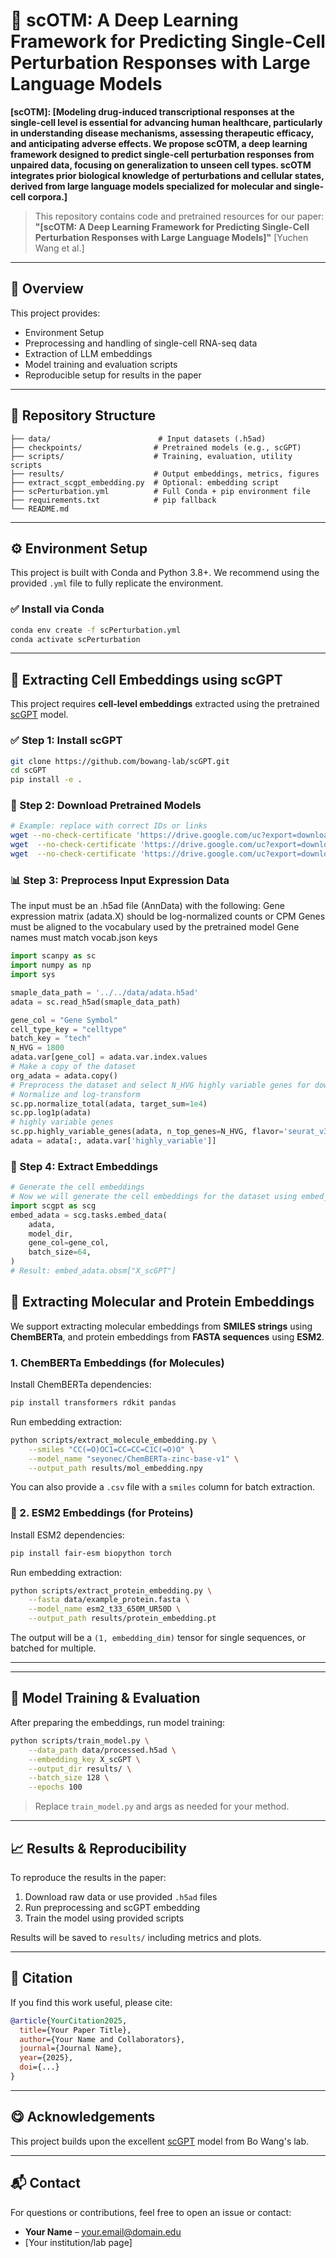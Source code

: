 # 🚀 scOTM: A Deep Learning Framework for Predicting Single-Cell Perturbation Responses with Large Language Models

**\[scOTM]: \[Modeling drug-induced transcriptional responses at the single-cell level is essential for advancing human healthcare, particularly in understanding disease mechanisms, assessing therapeutic efficacy, and anticipating adverse effects. We propose scOTM, a deep learning framework designed to predict single-cell perturbation responses from unpaired data, focusing on generalization to unseen cell types. scOTM integrates prior biological knowledge of perturbations and cellular states, derived from large language models specialized for molecular and single-cell corpora.]**

> This repository contains code and pretrained resources for our paper:
> **"\[scOTM: A Deep Learning Framework for Predicting Single-Cell Perturbation Responses with Large Language Models]"**
> \[Yuchen Wang et al.]
<!-- > \[Journal / Conference, Year]
> \[DOI or arXiv Link] -->

---

## 📖 Overview

This project provides:

* Environment Setup
* Preprocessing and handling of single-cell RNA-seq data
* Extraction of LLM embeddings
* Model training and evaluation scripts
* Reproducible setup for results in the paper

---

## 📁 Repository Structure

```
├── data/                        # Input datasets (.h5ad)
├── checkpoints/                # Pretrained models (e.g., scGPT)
├── scripts/                    # Training, evaluation, utility scripts
├── results/                    # Output embeddings, metrics, figures
├── extract_scgpt_embedding.py  # Optional: embedding script
├── scPerturbation.yml          # Full Conda + pip environment file
├── requirements.txt            # pip fallback
└── README.md
```

---

## ⚙️ Environment Setup

This project is built with Conda and Python 3.8+. We recommend using the provided `.yml` file to fully replicate the environment.

### ✅ Install via Conda

```bash
conda env create -f scPerturbation.yml
conda activate scPerturbation
```

---

## 🧬 Extracting Cell Embeddings using scGPT

This project requires **cell-level embeddings** extracted using the pretrained [scGPT](https://github.com/bowang-lab/scGPT) model.

### ✅ Step 1: Install scGPT

```bash
git clone https://github.com/bowang-lab/scGPT.git
cd scGPT
pip install -e .
```

### 📅 Step 2: Download Pretrained Models

```bash
# Example: replace with correct IDs or links
wget --no-check-certificate 'https://drive.google.com/uc?export=download&id=1x1SfmFdI-zcocmqWAd7ZTC9CTEAVfKZq' -O best_model.pth
wget  --no-check-certificate 'https://drive.google.com/uc?export=download&id=1jfT_T5n8WNbO9QZcLWObLdRG8lYFKH-Q' -O vocab.json
wget  --no-check-certificate 'https://drive.google.com/uc?export=download&id=15TEZmd2cZCrHwgfE424fgQkGUZCXiYrR' -O args.json
```

### 📊 Step 3: Preprocess Input Expression Data

The input must be an .h5ad file (AnnData) with the following:
Gene expression matrix (adata.X) should be log-normalized counts or CPM
Genes must be aligned to the vocabulary used by the pretrained model
Gene names must match vocab.json keys

```python
import scanpy as sc
import numpy as np
import sys

smaple_data_path = '../../data/adata.h5ad'
adata = sc.read_h5ad(smaple_data_path)

gene_col = "Gene Symbol"
cell_type_key = "celltype"
batch_key = "tech"
N_HVG = 1800
adata.var[gene_col] = adata.var.index.values
# Make a copy of the dataset
org_adata = adata.copy()
# Preprocess the dataset and select N_HVG highly variable genes for downstream analysis.
# Normalize and log-transform
sc.pp.normalize_total(adata, target_sum=1e4)
sc.pp.log1p(adata)
# highly variable genes
sc.pp.highly_variable_genes(adata, n_top_genes=N_HVG, flavor='seurat_v3')
adata = adata[:, adata.var['highly_variable']]

```

### 🧠 Step 4: Extract Embeddings

```python
# Generate the cell embeddings
# Now we will generate the cell embeddings for the dataset using embed_data function. embed_data calculates the cell embedding for each cell with the given scGPT model. The extracted embedding is stored in the X_scGPT field of obsm in AnnData.
import scgpt as scg
embed_adata = scg.tasks.embed_data(
    adata,
    model_dir,
    gene_col=gene_col,
    batch_size=64,
)
# Result: embed_adata.obsm["X_scGPT"]
```



## 🎉 Extracting Molecular and Protein Embeddings

We support extracting molecular embeddings from **SMILES strings** using **ChemBERTa**, and protein embeddings from **FASTA sequences** using **ESM2**.

###  1. ChemBERTa Embeddings (for Molecules)

Install ChemBERTa dependencies:

```bash
pip install transformers rdkit pandas
```

Run embedding extraction:

```bash
python scripts/extract_molecule_embedding.py \
    --smiles "CC(=O)OC1=CC=CC=C1C(=O)O" \
    --model_name "seyonec/ChemBERTa-zinc-base-v1" \
    --output_path results/mol_embedding.npy
```

You can also provide a `.csv` file with a `smiles` column for batch extraction.

### 🔬 2. ESM2 Embeddings (for Proteins)

Install ESM2 dependencies:

```bash
pip install fair-esm biopython torch
```

Run embedding extraction:

```bash
python scripts/extract_protein_embedding.py \
    --fasta data/example_protein.fasta \
    --model_name esm2_t33_650M_UR50D \
    --output_path results/protein_embedding.pt
```

The output will be a `(1, embedding_dim)` tensor for single sequences, or batched for multiple.

---










---

## 🚀 Model Training & Evaluation

After preparing the embeddings, run model training:

```bash
python scripts/train_model.py \
    --data_path data/processed.h5ad \
    --embedding_key X_scGPT \
    --output_dir results/ \
    --batch_size 128 \
    --epochs 100
```

> Replace `train_model.py` and args as needed for your method.

---

## 📈 Results & Reproducibility

To reproduce the results in the paper:

1. Download raw data or use provided `.h5ad` files
2. Run preprocessing and scGPT embedding
3. Train the model using provided scripts

Results will be saved to `results/` including metrics and plots.

---

## 📄 Citation

If you find this work useful, please cite:

```bibtex
@article{YourCitation2025,
  title={Your Paper Title},
  author={Your Name and Collaborators},
  journal={Journal Name},
  year={2025},
  doi={...}
}
```

---

## 😋 Acknowledgements

This project builds upon the excellent [scGPT](https://github.com/bowang-lab/scGPT) model from Bo Wang's lab.

---

## 📬 Contact

For questions or contributions, feel free to open an issue or contact:

* **Your Name** – [your.email@domain.edu](mailto:your.email@domain.edu)
* \[Your institution/lab page]
